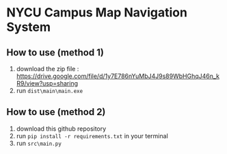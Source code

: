 # NYCU Campus Map Navigation System
## How to use (method 1)
1. download the zip file : https://drive.google.com/file/d/1y7E786nYuMbJ4J9s89WbHGhqJ46n_kR9/view?usp=sharing
2. run `dist\main\main.exe`
## How to use (method 2)
1. download this github repository
2. run `pip install -r requirements.txt` in your terminal
3. run `src\main.py`
